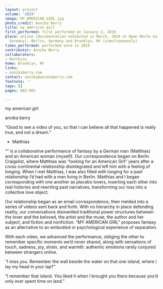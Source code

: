 ```yaml
---
layout: project
volume: '2019'
image: MY_AMERICAN_GIRL.jpg
photo_credit: Annika Berry
title: my american girl
first_performed: first performed on January 2, 2019
place: online (documentation exhibited in March, 2019 at Open White Gallery, Berlin,
  Germany), Berlin, Germany and Brooklyn, NY (simultaneously)
times_performed: performed once in 2019
contributor: Annika Berry
collaborators:
- Matthias
home: Brooklyn, NY
links:
- annikaberry.com
contact: annika@annikaberry.com
footnote: ''
tags: []
pages: 002-003

---
```


my american girl

annika berry

“Good to see a video of you, so that I can believe all that happened is really true, and not a dream.”

- Matthias

“” is a collaborative performance of fantasy by a German man (Matthias) and an American woman (myself). Our correspondence began on Berlin Craigslist, where Matthias was “looking for an American Girl” years after a cross-continental relationship disintegrated and left him with a feeling of longing. When I met Matthias, I was also filled with longing for a past relationship I’d had with a man living in Berlin. Matthias and I began corresponding with one another as placebo lovers, inserting each other into real histories and rewriting past narratives, transforming our loss into a collective love object.

Our relationship began as an email correspondence, then melded into a series of videos sent back and forth. With no hierarchy in place defending reality, our conversations dismantled traditional power structures between the lover and the beloved, the artist and the muse, the author and her subject, and fiction and nonfiction. “MY AMERICAN GIRL” proposes fantasy as an alternative to an embodied or psychological experience of separation.

With each video, we advanced the performance, obliging the other to remember specific moments we’d never shared, along with sensations of touch, sadness, joy, strain, and warmth: authentic emotions rarely conjured between strangers online.

“I miss you. Remember the wall beside the water on that one island, where I lay my head in your lap?”

“I remember that island. You liked it when I brought you there because you’d only ever spent time on land.”
